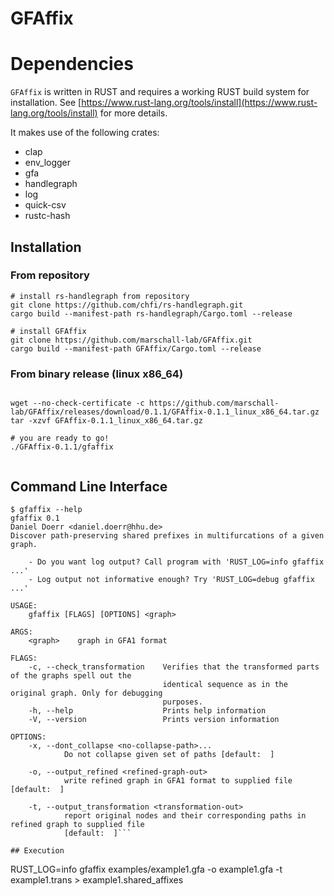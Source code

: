 # GFAffix

# Dependencies

`GFAffix` is written in RUST and requires a working RUST build system for
installation. See
[https://www.rust-lang.org/tools/install](https://www.rust-lang.org/tools/install)
for more details. 

It makes use of the following crates:
* clap
* env\_logger
* gfa
* handlegraph
* log
* quick-csv
* rustc-hash

## Installation

### From repository

```
# install rs-handlegraph from repository
git clone https://github.com/chfi/rs-handlegraph.git
cargo build --manifest-path rs-handlegraph/Cargo.toml --release

# install GFAffix
git clone https://github.com/marschall-lab/GFAffix.git
cargo build --manifest-path GFAffix/Cargo.toml --release
```

### From binary release (linux x86\_64)

```

wget --no-check-certificate -c https://github.com/marschall-lab/GFAffix/releases/download/0.1.1/GFAffix-0.1.1_linux_x86_64.tar.gz 
tar -xzvf GFAffix-0.1.1_linux_x86_64.tar.gz 

# you are ready to go! 
./GFAffix-0.1.1/gfaffix


```

## Command Line Interface

```
$ gfaffix --help
gfaffix 0.1
Daniel Doerr <daniel.doerr@hhu.de>
Discover path-preserving shared prefixes in multifurcations of a given graph.

    - Do you want log output? Call program with 'RUST_LOG=info gfaffix ...'
    - Log output not informative enough? Try 'RUST_LOG=debug gfaffix ...'

USAGE:
    gfaffix [FLAGS] [OPTIONS] <graph>

ARGS:
    <graph>    graph in GFA1 format

FLAGS:
    -c, --check_transformation    Verifies that the transformed parts of the graphs spell out the
                                  identical sequence as in the original graph. Only for debugging
                                  purposes.
    -h, --help                    Prints help information
    -V, --version                 Prints version information

OPTIONS:
    -x, --dont_collapse <no-collapse-path>...
            Do not collapse given set of paths [default:  ]

    -o, --output_refined <refined-graph-out>
            write refined graph in GFA1 format to supplied file [default:  ]

    -t, --output_transformation <transformation-out>
            report original nodes and their corresponding paths in refined graph to supplied file
            [default:  ]```

## Execution

```
RUST_LOG=info gfaffix examples/example1.gfa -o example1.gfa -t example1.trans > example1.shared_affixes
```

